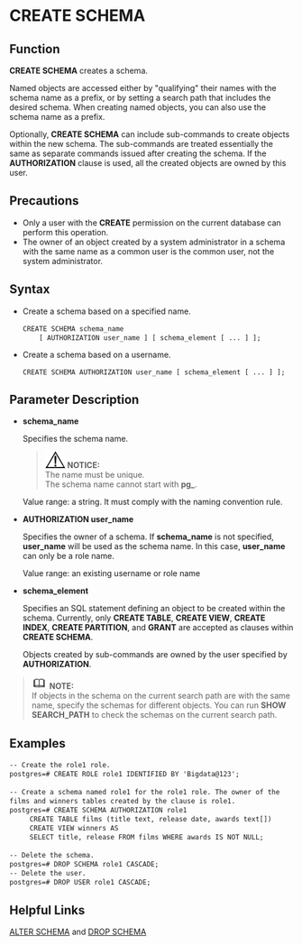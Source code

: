 # CREATE SCHEMA<a name="EN-US_TOPIC_0242370577"></a>

## Function<a name="en-us_topic_0237122113_en-us_topic_0059777945_s8496918cf41f499098fc49523f02b0d8"></a>

**CREATE SCHEMA**  creates a schema.

Named objects are accessed either by "qualifying" their names with the schema name as a prefix, or by setting a search path that includes the desired schema. When creating named objects, you can also use the schema name as a prefix.

Optionally,  **CREATE SCHEMA**  can include sub-commands to create objects within the new schema. The sub-commands are treated essentially the same as separate commands issued after creating the schema. If the  **AUTHORIZATION**  clause is used, all the created objects are owned by this user.

## Precautions<a name="en-us_topic_0237122113_en-us_topic_0059777945_s438fd9a3c5b84d16b7810533d50c71b9"></a>

-   Only a user with the  **CREATE**  permission on the current database can perform this operation.
-   The owner of an object created by a system administrator in a schema with the same name as a common user is the common user, not the system administrator.

## Syntax<a name="en-us_topic_0237122113_en-us_topic_0059777945_sf8fcd5db414748bcaa6b2f79f6247377"></a>

-   Create a schema based on a specified name.

    ```
    CREATE SCHEMA schema_name 
        [ AUTHORIZATION user_name ] [ schema_element [ ... ] ];
    ```

-   Create a schema based on a username.

    ```
    CREATE SCHEMA AUTHORIZATION user_name [ schema_element [ ... ] ];
    ```


## Parameter Description<a name="en-us_topic_0237122113_en-us_topic_0059777945_s9930d6a2a74b406980e00129b1f4fe2c"></a>

-   **schema\_name**

    Specifies the schema name.

    >![](public_sys-resources/icon-notice.gif) **NOTICE:**   
    >The name must be unique.   
    >The schema name cannot start with  **pg\_**.  

    Value range: a string. It must comply with the naming convention rule.

-   **AUTHORIZATION user\_name**

    Specifies the owner of a schema. If  **schema\_name**  is not specified,  **user\_name**  will be used as the schema name. In this case,  **user\_name**  can only be a role name.

    Value range: an existing username or role name

-   **schema\_element**

    Specifies an SQL statement defining an object to be created within the schema. Currently, only  **CREATE TABLE**,  **CREATE VIEW**,  **CREATE INDEX**,  **CREATE PARTITION**, and  **GRANT**  are accepted as clauses within  **CREATE SCHEMA**.

    Objects created by sub-commands are owned by the user specified by  **AUTHORIZATION**.


>![](public_sys-resources/icon-note.gif) **NOTE:**   
>If objects in the schema on the current search path are with the same name, specify the schemas for different objects. You can run  **SHOW SEARCH\_PATH**  to check the schemas on the current search path.  

## Examples<a name="en-us_topic_0237122113_en-us_topic_0059777945_s05e72232af5e4507aad1511c025d7617"></a>

```
-- Create the role1 role.
postgres=# CREATE ROLE role1 IDENTIFIED BY 'Bigdata@123';

-- Create a schema named role1 for the role1 role. The owner of the films and winners tables created by the clause is role1.
postgres=# CREATE SCHEMA AUTHORIZATION role1
     CREATE TABLE films (title text, release date, awards text[])      
     CREATE VIEW winners AS         
     SELECT title, release FROM films WHERE awards IS NOT NULL;

-- Delete the schema.
postgres=# DROP SCHEMA role1 CASCADE;
-- Delete the user.
postgres=# DROP USER role1 CASCADE;
```

## Helpful Links<a name="en-us_topic_0237122113_en-us_topic_0059777945_sf210cb55e4884955b9809f27c7c55ce9"></a>

[ALTER SCHEMA](alter-schema.md)  and  [DROP SCHEMA](drop-schema.md)

